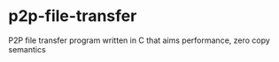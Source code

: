 # p2p-file-transfer
P2P file transfer program written in C that aims performance, zero copy semantics
